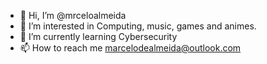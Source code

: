 - 👋 Hi, I’m @mrceloalmeida
- 👀 I’m interested in Computing, music, games and animes.
- 🌱 I’m currently learning Cybersecurity
- 📫 How to reach me  marcelodealmeida@outlook.com

<!---
mrceloalmeida/mrceloalmeida is a ✨ special ✨ repository because its `README.md` (this file) appears on your GitHub profile.
You can click the Preview link to take a look at your changes.
--->
